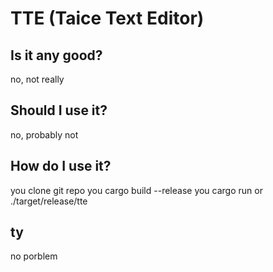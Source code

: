 # TTE (Taice Text Editor)

## Is it any good?
no, not really

## Should I use it?
no, probably not

## How do I use it?
you clone git repo
you cargo build --release
you cargo run <filename> or ./target/release/tte <filename>

## ty 
no porblem
